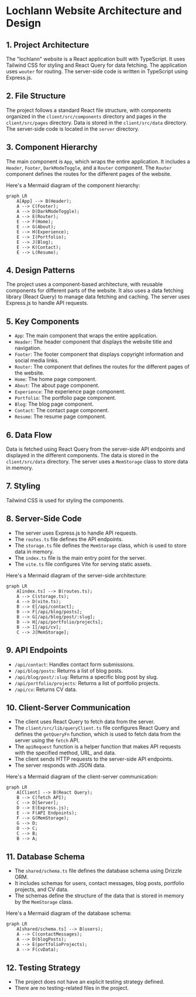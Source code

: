 # Lochlann Website Architecture and Design

## 1. Project Architecture

The "lochlann" website is a React application built with TypeScript. It uses Tailwind CSS for styling and React Query for data fetching. The application uses `wouter` for routing. The server-side code is written in TypeScript using Express.js.

## 2. File Structure

The project follows a standard React file structure, with components organized in the `client/src/components` directory and pages in the `client/src/pages` directory. Data is stored in the `client/src/data` directory. The server-side code is located in the `server` directory.

## 3. Component Hierarchy

The main component is `App`, which wraps the entire application. It includes a `Header`, `Footer`, `DarkModeToggle`, and a `Router` component. The `Router` component defines the routes for the different pages of the website.

Here's a Mermaid diagram of the component hierarchy:

```mermaid
graph LR
    A[App] --> B(Header);
    A --> C(Footer);
    A --> D(DarkModeToggle);
    A --> E(Router);
    E --> F(Home);
    E --> G(About);
    E --> H(Experience);
    E --> I(Portfolio);
    E --> J(Blog);
    E --> K(Contact);
    E --> L(Resume);
```

## 4. Design Patterns

The project uses a component-based architecture, with reusable components for different parts of the website. It also uses a data fetching library (React Query) to manage data fetching and caching. The server uses Express.js to handle API requests.

## 5. Key Components

*   `App`: The main component that wraps the entire application.
*   `Header`: The header component that displays the website title and navigation.
*   `Footer`: The footer component that displays copyright information and social media links.
*   `Router`: The component that defines the routes for the different pages of the website.
*   `Home`: The home page component.
*   `About`: The about page component.
*   `Experience`: The experience page component.
*   `Portfolio`: The portfolio page component.
*   `Blog`: The blog page component.
*   `Contact`: The contact page component.
*   `Resume`: The resume page component.

## 6. Data Flow

Data is fetched using React Query from the server-side API endpoints and displayed in the different components. The data is stored in the `client/src/data` directory. The server uses a `MemStorage` class to store data in memory.

## 7. Styling

Tailwind CSS is used for styling the components.

## 8. Server-Side Code

*   The server uses Express.js to handle API requests.
*   The `routes.ts` file defines the API endpoints.
*   The `storage.ts` file defines the `MemStorage` class, which is used to store data in memory.
*   The `index.ts` file is the main entry point for the server.
*   The `vite.ts` file configures Vite for serving static assets.

Here's a Mermaid diagram of the server-side architecture:

```mermaid
graph LR
    A[index.ts] --> B(routes.ts);
    A --> C(storage.ts);
    A --> D(vite.ts);
    B --> E[/api/contact];
    B --> F[/api/blog/posts];
    B --> G[/api/blog/post/:slug];
    B --> H[/api/portfolio/projects];
    B --> I[/api/cv];
    C --> J[MemStorage];
```

## 9. API Endpoints

*   `/api/contact`: Handles contact form submissions.
*   `/api/blog/posts`: Returns a list of blog posts.
*   `/api/blog/post/:slug`: Returns a specific blog post by slug.
*   `/api/portfolio/projects`: Returns a list of portfolio projects.
*   `/api/cv`: Returns CV data.

## 10. Client-Server Communication

*   The client uses React Query to fetch data from the server.
*   The `client/src/lib/queryClient.ts` file configures React Query and defines the `getQueryFn` function, which is used to fetch data from the server using the `fetch` API.
*   The `apiRequest` function is a helper function that makes API requests with the specified method, URL, and data.
*   The client sends HTTP requests to the server-side API endpoints.
*   The server responds with JSON data.

Here's a Mermaid diagram of the client-server communication:

```mermaid
graph LR
    A[Client] --> B(React Query);
    B --> C(fetch API);
    C --> D[Server];
    D --> E(Express.js);
    E --> F(API Endpoints);
    F --> G(MemStorage);
    G --> D;
    D --> C;
    C --> B;
    B --> A;
```

## 11. Database Schema

*   The `shared/schema.ts` file defines the database schema using Drizzle ORM.
*   It includes schemas for users, contact messages, blog posts, portfolio projects, and CV data.
*   The schemas define the structure of the data that is stored in memory by the `MemStorage` class.

Here's a Mermaid diagram of the database schema:

```mermaid
graph LR
    A[shared/schema.ts] --> B(users);
    A --> C(contactMessages);
    A --> D(blogPosts);
    A --> E(portfolioProjects);
    A --> F(cvData);
```

## 12. Testing Strategy

*   The project does not have an explicit testing strategy defined.
*   There are no testing-related files in the project.